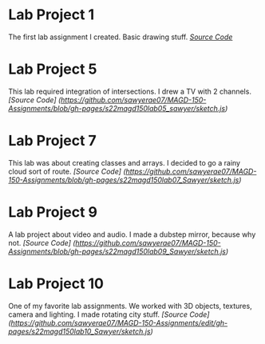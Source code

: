 # Lab Project 1
The first lab assignment I created. Basic drawing stuff.
*[Source Code](https://github.com/sawyerae07/MAGD-150-Assignments/blob/gh-pages/s22magd150lab10_Sawyer/sketch.js)*




# Lab Project 5
This lab required integration of intersections. I drew a TV with 2 channels.
*[Source Code] (https://github.com/sawyerae07/MAGD-150-Assignments/blob/gh-pages/s22magd150lab05_sawyer/sketch.js)*




# Lab Project 7
This lab was about creating classes and arrays. I decided to go a rainy cloud sort of route.
*[Source Code] (https://github.com/sawyerae07/MAGD-150-Assignments/blob/gh-pages/s22magd150lab07_Sawyer/sketch.js)*




# Lab Project 9
A lab project about video and audio. I made a dubstep mirror, because why not.
*[Source Code] (https://github.com/sawyerae07/MAGD-150-Assignments/blob/gh-pages/s22magd150lab09_Sawyer/sketch.js)*




# Lab Project 10
One of my favorite lab assignments. We worked with 3D objects, textures, camera and lighting. I made rotating city stuff.
*[Source Code] (https://github.com/sawyerae07/MAGD-150-Assignments/edit/gh-pages/s22magd150lab10_Sawyer/sketch.js)*
